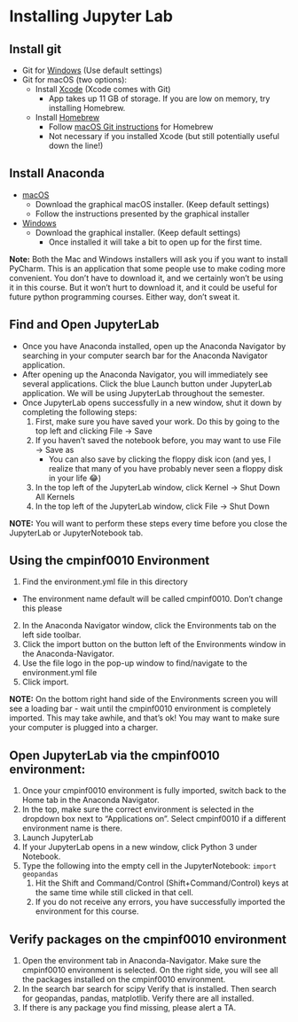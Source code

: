 # Installing Jupyter Lab

## Install git
* Git for [Windows](https://git-scm.com/downloads) (Use default settings)
* Git for macOS (two options):
  * Install [Xcode](https://apps.apple.com/us/app/xcode/id497799835?mt=12) (Xcode comes with Git)
    * App takes up 11 GB of storage. If you are low on memory, try installing Homebrew.
  * Install [Homebrew](https://brew.sh)
    * Follow [macOS Git instructions](https://git-scm.com/download/mac) for Homebrew
    * Not necessary if you installed Xcode (but still potentially useful down the line!)

## Install Anaconda
* [macOS](https://www.anaconda.com/products/individual#macos)
  * Download the graphical macOS installer. (Keep default settings)
  * Follow the instructions presented by the graphical installer
* [Windows](https://www.anaconda.com/products/individual#windows)
  * Download the graphical installer. (Keep default settings)
    * Once installed it will take a bit to open up for the first time.

**Note:** Both the Mac and Windows installers will ask you if you want to install PyCharm. This is an application that some people use to make coding more convenient. You don’t have to download it, and we certainly won’t be using it in this course. But it won’t hurt to download it, and it could be useful for future python programming courses. Either way, don’t sweat it.

## Find and Open JupyterLab
* Once you have Anaconda installed, open up the Anaconda Navigator by searching in your computer search bar for the Anaconda Navigator application. 
* After opening up the Anaconda Navigator, you will immediately see several applications. Click the blue Launch button under JupyterLab application. We will be using JupyterLab throughout the semester.
* Once JupyterLab opens successfully in a new window, shut it down by completing the following steps:
  1. First, make sure you have saved your work. Do this by going to the top left and clicking File → Save
  2. If you haven’t saved the notebook before, you may want to use File → Save as
     * You can also save by clicking the floppy disk icon (and yes, I realize that many of you have probably never seen a floppy disk in your life 😂)
  3. In the top left of the JupyterLab window, click Kernel → Shut Down All Kernels
  4. In the top left of the JupyterLab window, click File → Shut Down

**NOTE:** You will want to perform these steps every time before you close the JupyterLab or JupyterNotebook tab.

## Using the cmpinf0010 Environment
1. Find the environment.yml file in this directory
  * The environment name default will be called cmpinf0010. Don’t change this please
2. In the Anaconda Navigator window, click the Environments tab on the left side toolbar.
3. Click the import button on the button left of the Environments window in the Anaconda-Navigator.
4. Use the file logo in the pop-up window to find/navigate to the environment.yml file
5. Click import.

**NOTE:** On the bottom right hand side of the Environments screen you will see a loading bar - wait until the cmpinf0010 environment is completely imported. This may take awhile, and that’s ok! You may want to make sure your computer is plugged into a charger.

## Open JupyterLab via the cmpinf0010 environment:
1. Once your cmpinf0010 environment is fully imported, switch back to the Home tab in the Anaconda Navigator.
2. In the top, make sure the correct environment is selected in the dropdown box next to “Applications on”. Select cmpinf0010 if a different environment name is there.
3. Launch JupyterLab
4. If your JupyterLab opens in a new window, click Python 3 under Notebook.
5. Type the following into the empty cell in the JupyterNotebook: `import geopandas`
   1. Hit the Shift and Command/Control (Shift+Command/Control) keys at the same time while still clicked in that cell.
   2. If you do not receive any errors, you have successfully imported the environment for this course. 

## Verify packages on the cmpinf0010 environment
1. Open the environment tab in Anaconda-Navigator. Make sure the cmpinf0010 environment is selected. On the right side, you will see all the packages installed on the cmpinf0010 environment. 
2. In the search bar search for scipy Verify that is installed. Then search for geopandas, pandas, matplotlib. Verify there are all installed.
3. If there is any package you find missing, please alert a TA.
	


